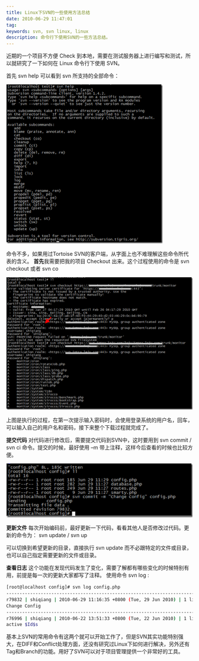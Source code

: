 ```yaml
---
title: Linux下SVN的一些使用方法总结
date: 2010-06-29 11:47:01
tag: 
keywords: svn, svn linux, linux
description: 命令行下使用SVN的一些方法总结。
---
```


近期的一个项目不方便 Check 到本地，需要在测试服务器上进行编写和测试，所以就研究了一下如何在 Linux 命令行下使用 SVN。

首先 svn help 可以看到 svn 所支持的全部命令：

![](./20100629-svn-tips/image_thumb.png)

命令不多，如果用过Tortoise SVN的客户端，从字面上也不难理解这些命令所代表的含义。
**首先**我需要把我的项目 Checkout 出来。这个过程使用的命令是 svn checkout 或者 svn co

![](./20100629-svn-tips/image_thumb_1.png)

上图是执行的过程，在第一次提示输入密码时，会使用登录系统的用户名，回车，可以输入自己的用户名和密码，接下来整个下载过程就完成了。

**提交代码**
对代码进行修改后，需要提交代码到SVN中，这时要用到 svn commit / svn ci 命令。提交的时候，最好使用 –m 带上注释，这样今后查看的时候也比较方便。

![](./20100629-svn-tips/image_thumb_3.png)

**更新文件**
每次开始编码前，最好更新一下代码，看看其他人是否修改过代码。更新的命令为： svn update / svn up

可以切换到希望更新的目录，直接执行 svn update 而不必跟特定的文件或目录，也可以自己指定需要更新的文件或目录。

**查看日志**
这个功能在发现代码发生了变化，需要了解都有哪些变化的时候特别有用，前提是每一次的更新大家都写了注释。
使用命令 svn log :

```sh
[root@localhost config]# svn log config.php
------------------------------------------------------------------------
r79832 | shiqiang | 2010-06-29 11:16:35 +0800 (Tue, 29 Jun 2010) | 1 line
Change Config
------------------------------------------------------------------------
r76996 | shiqiang | 2010-06-22 13:51:33 +0800 (Tue, 22 Jun 2010) | 1 line
active $Id$s
```

基本上SVN的常用命令有这两个就可以开始工作了，但是SVN其实功能特别强大，在DIFF和Conflict处理方面，还没有研究过Linux下如何进行解决，另外还有Tag和Branch的功能。用好了SVN可以对于项目管理提供一个非常好的工具。









